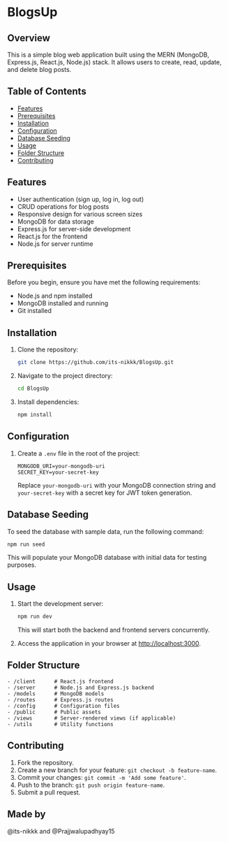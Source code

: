 # BlogsUp

## Overview

This is a simple blog web application built using the MERN (MongoDB, Express.js, React.js, Node.js) stack. It allows users to create, read, update, and delete blog posts.

## Table of Contents

- [Features](#features)
- [Prerequisites](#prerequisites)
- [Installation](#installation)
- [Configuration](#configuration)
- [Database Seeding](#database-seeding)
- [Usage](#usage)
- [Folder Structure](#folder-structure)
- [Contributing](#contributing)

## Features

- User authentication (sign up, log in, log out)
- CRUD operations for blog posts
- Responsive design for various screen sizes
- MongoDB for data storage
- Express.js for server-side development
- React.js for the frontend
- Node.js for server runtime

## Prerequisites

Before you begin, ensure you have met the following requirements:

- Node.js and npm installed
- MongoDB installed and running
- Git installed

## Installation

1. Clone the repository:

   ```bash
   git clone https://github.com/its-nikkk/BlogsUp.git
   ```

2. Navigate to the project directory:

   ```bash
   cd BlogsUp
   ```

3. Install dependencies:

   ```bash
   npm install
   ```

## Configuration

1. Create a `.env` file in the root of the project:

   ```plaintext
   MONGODB_URI=your-mongodb-uri
   SECRET_KEY=your-secret-key
   ```

   Replace `your-mongodb-uri` with your MongoDB connection string and `your-secret-key` with a secret key for JWT token generation.

## Database Seeding

To seed the database with sample data, run the following command:

```bash
npm run seed
```

This will populate your MongoDB database with initial data for testing purposes.

## Usage

1. Start the development server:

   ```bash
   npm run dev
   ```

   This will start both the backend and frontend servers concurrently.

2. Access the application in your browser at [http://localhost:3000](http://localhost:3000).

## Folder Structure

```
- /client      # React.js frontend
- /server      # Node.js and Express.js backend
- /models      # MongoDB models
- /routes      # Express.js routes
- /config      # Configuration files
- /public      # Public assets
- /views       # Server-rendered views (if applicable)
- /utils       # Utility functions
```

## Contributing

1. Fork the repository.
2. Create a new branch for your feature: `git checkout -b feature-name`.
3. Commit your changes: `git commit -m 'Add some feature'`.
4. Push to the branch: `git push origin feature-name`.
5. Submit a pull request.

## Made by
@its-nikkk and @Prajjwalupadhyay15
